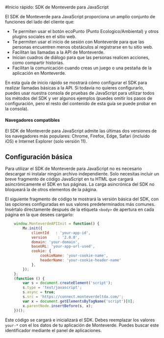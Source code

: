 #Inicio rápido: SDK de Monteverde para JavaScript

El SDK de Monteverde para JavaScript proporciona un amplio conjunto de funciones del lado del cliente que:

- Te permiten usar el botón ecoPunto (Punto Ecologico/Ambiental) y otros plugins sociales en el sitio web.
- Te permiten usar el inicio de sesión con Monteverde para que las personas encuentren menos obstáculos al registrarse en tu sitio web.
- Facilitan las llamadas a la API de Monteverde.
- Inician cuadros de diálogo para que las personas realicen acciones, como compartir historias.
- Facilitan la comunicación cuando creas un juego o una pestaña de la aplicación en Monteverde.

En esta guía de inicio rápido se mostrará cómo configurar el SDK para realizar llamadas básicas a la API. Si todavía no quieres configurarlo, puedes usar nuestra consola de pruebas de JavaScript para utilizar todos los métodos del SDK y ver algunos ejemplos (puedes omitir los pasos de configuración, pero el resto del contenido de esta guía se puede probar en la consola).

#### Navegadores compatibles

El SDK de Monteverde para JavaScript admite las últimas dos versiones de los navegadores más populares: Chrome, Firefox, Edge, Safari (incluido iOS) e Internet Explorer (solo versión 11).

## Configuración básica

Para utilizar el SDK de Monteverde para JavaScript no es necesario descargar ni instalar ningún archivo independiente. Solo necesitas incluir un breve fragmento de código JavaScript en tu HTML que cargará asincrónicamente el SDK en tus páginas. La carga asincrónica del SDK no bloqueará la de otros elementos de la página.

El siguiente fragmento de código te mostrará la versión básica del SDK, con las opciones configuradas en sus valores predeterminados más comunes. Insértalo directamente después de la etiqueta `<body>` de apertura en cada página en la que desees cargarlo:

~~~ js
	window.MonteverdeAPIInit = function() {
		Mv.init({
			clientId   : 'your-app-id',
			version     : '2.0.0',
			domain: 'your-domain',
			baseURL: 'your-app-url-used',
			cookie: {
				cookieName: 'your-cookie-name',
				headerName: 'your-cookie-header-name'
			},
		});
	};
	(function () {
		var s = document.createElement('script');
		s.type = 'text/javascript';
		s.async = true;
		s.src = 'https://connect.monteverdeltda.com/';
		var x = document.getElementsByTagName('script')[0];
		x.parentNode.insertBefore(s, x);
	})();
~~~
    
Este código se cargará e inicializará el SDK. Debes reemplazar los valores `your-*` con el los datos de tu aplicación de Monteverde. Puedes buscar este identificador mediante el panel de aplicaciones.
